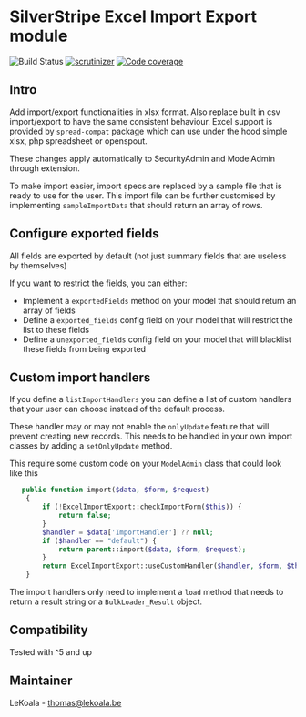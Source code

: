 # SilverStripe Excel Import Export module

![Build Status](https://github.com/lekoala/silverstripe-excel-import-export/actions/workflows/ci.yml/badge.svg)
[![scrutinizer](https://scrutinizer-ci.com/g/lekoala/silverstripe-excel-import-export/badges/quality-score.png?b=master)](https://scrutinizer-ci.com/g/lekoala/silverstripe-excel-import-export/)
[![Code coverage](https://codecov.io/gh/lekoala/silverstripe-excel-import-export/branch/master/graph/badge.svg)](https://codecov.io/gh/lekoala/silverstripe-excel-import-export)

## Intro

Add import/export functionalities in xlsx format.
Also replace built in csv import/export to have the same consistent behaviour.
Excel support is provided by `spread-compat` package which can use under the hood simple xlsx, php spreadsheet or openspout.

These changes apply automatically to SecurityAdmin and ModelAdmin through extension.

To make import easier, import specs are replaced by a sample file that is ready to use for the user.
This import file can be further customised by implementing `sampleImportData` that should return an array of rows.

## Configure exported fields

All fields are exported by default (not just summary fields that are useless by themselves)

If you want to restrict the fields, you can either:

- Implement a `exportedFields` method on your model that should return an array of fields
- Define a `exported_fields` config field on your model that will restrict the list to these fields
- Define a `unexported_fields` config field on your model that will blacklist these fields from being exported

## Custom import handlers

If you define a `listImportHandlers` you can define a list of custom handlers that your user can choose instead
of the default process.

These handler may or may not enable the `onlyUpdate` feature that will prevent creating new records. This
needs to be handled in your own import classes by adding a `setOnlyUpdate` method.

This require some custom code on your `ModelAdmin` class that could look like this

```php
   public function import($data, $form, $request)
    {
        if (!ExcelImportExport::checkImportForm($this)) {
            return false;
        }
        $handler = $data['ImportHandler'] ?? null;
        if ($handler == "default") {
            return parent::import($data, $form, $request);
        }
        return ExcelImportExport::useCustomHandler($handler, $form, $this);
    }
```

The import handlers only need to implement a `load` method that needs to return a result string
or a `BulkLoader_Result` object.

## Compatibility

Tested with ^5 and up

## Maintainer

LeKoala - thomas@lekoala.be
